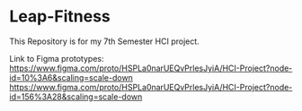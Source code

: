 # Leap-Fitness

This Repository is for my 7th Semester HCI project.

Link to Figma prototypes:
https://www.figma.com/proto/HSPLa0narUEQvPrlesJyiA/HCI-Project?node-id=10%3A6&scaling=scale-down
https://www.figma.com/proto/HSPLa0narUEQvPrlesJyiA/HCI-Project?node-id=156%3A28&scaling=scale-down
